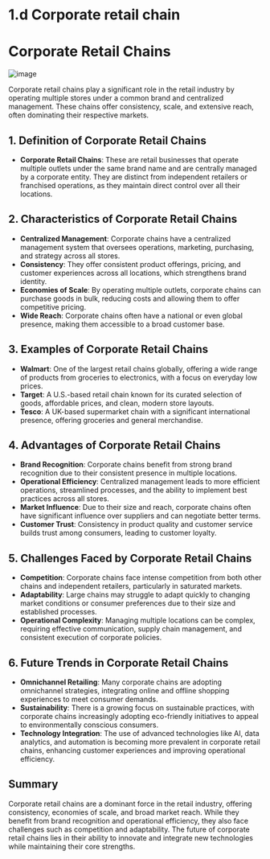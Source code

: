 # 1.d Corporate retail chain

# Corporate Retail Chains
![image](https://github.com/user-attachments/assets/9a71e1c0-4ef2-48b5-b160-9abe700c2b8f)

Corporate retail chains play a significant role in the retail industry by operating multiple stores under a common brand and centralized management. These chains offer consistency, scale, and extensive reach, often dominating their respective markets.

## 1. Definition of Corporate Retail Chains
- **Corporate Retail Chains**: These are retail businesses that operate multiple outlets under the same brand name and are centrally managed by a corporate entity. They are distinct from independent retailers or franchised operations, as they maintain direct control over all their locations.

## 2. Characteristics of Corporate Retail Chains
- **Centralized Management**: Corporate chains have a centralized management system that oversees operations, marketing, purchasing, and strategy across all stores.
- **Consistency**: They offer consistent product offerings, pricing, and customer experiences across all locations, which strengthens brand identity.
- **Economies of Scale**: By operating multiple outlets, corporate chains can purchase goods in bulk, reducing costs and allowing them to offer competitive pricing.
- **Wide Reach**: Corporate chains often have a national or even global presence, making them accessible to a broad customer base.

## 3. Examples of Corporate Retail Chains
- **Walmart**: One of the largest retail chains globally, offering a wide range of products from groceries to electronics, with a focus on everyday low prices.
- **Target**: A U.S.-based retail chain known for its curated selection of goods, affordable prices, and clean, modern store layouts.
- **Tesco**: A UK-based supermarket chain with a significant international presence, offering groceries and general merchandise.

## 4. Advantages of Corporate Retail Chains
- **Brand Recognition**: Corporate chains benefit from strong brand recognition due to their consistent presence in multiple locations.
- **Operational Efficiency**: Centralized management leads to more efficient operations, streamlined processes, and the ability to implement best practices across all stores.
- **Market Influence**: Due to their size and reach, corporate chains often have significant influence over suppliers and can negotiate better terms.
- **Customer Trust**: Consistency in product quality and customer service builds trust among consumers, leading to customer loyalty.

## 5. Challenges Faced by Corporate Retail Chains
- **Competition**: Corporate chains face intense competition from both other chains and independent retailers, particularly in saturated markets.
- **Adaptability**: Large chains may struggle to adapt quickly to changing market conditions or consumer preferences due to their size and established processes.
- **Operational Complexity**: Managing multiple locations can be complex, requiring effective communication, supply chain management, and consistent execution of corporate policies.

## 6. Future Trends in Corporate Retail Chains
- **Omnichannel Retailing**: Many corporate chains are adopting omnichannel strategies, integrating online and offline shopping experiences to meet consumer demands.
- **Sustainability**: There is a growing focus on sustainable practices, with corporate chains increasingly adopting eco-friendly initiatives to appeal to environmentally conscious consumers.
- **Technology Integration**: The use of advanced technologies like AI, data analytics, and automation is becoming more prevalent in corporate retail chains, enhancing customer experiences and improving operational efficiency.

## Summary
Corporate retail chains are a dominant force in the retail industry, offering consistency, economies of scale, and broad market reach. While they benefit from brand recognition and operational efficiency, they also face challenges such as competition and adaptability. The future of corporate retail chains lies in their ability to innovate and integrate new technologies while maintaining their core strengths.
